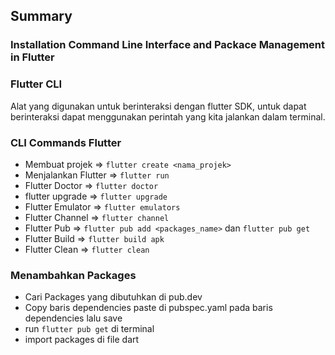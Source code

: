 ## Summary
### Installation Command Line Interface and Packace Management in Flutter

### Flutter CLI
Alat yang digunakan untuk berinteraksi dengan flutter SDK, untuk dapat berinteraksi dapat menggunakan perintah yang kita jalankan dalam terminal.

### CLI Commands Flutter
* Membuat projek => `flutter create <nama_projek>`
* Menjalankan Flutter => `flutter run`
* Flutter Doctor => `flutter doctor`
* flutter upgrade => `flutter upgrade`
* Flutter Emulator => `flutter emulators`
* Flutter Channel => `flutter channel`
* Flutter Pub => `flutter pub add <packages_name>` dan `flutter pub get`
* Flutter Build => `flutter build apk`
* Flutter Clean => `flutter clean`

### Menambahkan Packages
* Cari Packages yang dibutuhkan di pub.dev
* Copy baris dependencies paste di pubspec.yaml pada baris dependencies lalu save
* run `flutter pub get` di terminal
* import packages di file dart